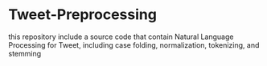 # Tweet-Preprocessing
this repository include a source code that contain Natural Language Processing for Tweet, including case folding, normalization, tokenizing, and stemming
